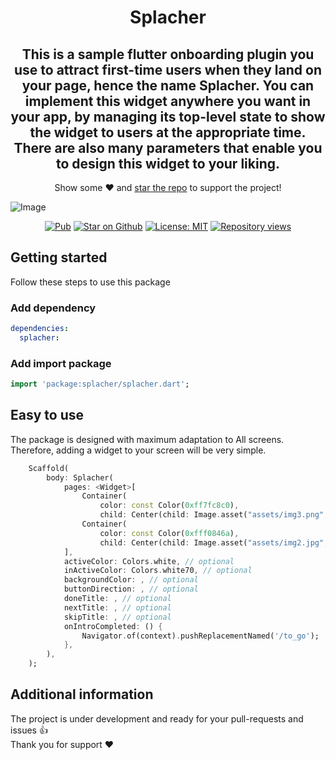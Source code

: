 <h1 align="center">
  Splacher
</h1>

<h2 align="center"> This is a sample flutter onboarding plugin you use to attract first-time users when they land on your page, hence the name Splacher. You can implement this widget anywhere you want in your app, by managing its top-level state to show the widget to users at the appropriate time. There are also many parameters that enable you to design this widget to your liking.</h2>

<p align="center">Show some ❤️ and <a href="https://github.com/abdalla3yash/splacher">star the repo</a> to support the project!</p>



![Image](https://github.com/abdalla3yash/splacher/blob/main/data/demo.gif?raw=true)

<p align="center">
  <a href="https://pub.dev/packages/splacher"><img src="https://img.shields.io/pub/v/splacher.svg" alt="Pub"></a>
  <a href="https://github.com/abdalla3yash/splacher"><img src="https://img.shields.io/github/stars/abdalla3yash/drag_widgets.svg?style=flat&logo=github&label=stars" alt="Star on Github"></a>
  <a href="https://opensource.org/licenses/MIT"><img src="https://img.shields.io/badge/license-MIT-blue.svg" alt="License: MIT"></a>
  <a href="https://github.com/abdalla3yash/splacher"><img src="https://hits.dwyl.com/abdalla3yash/splacher.svg?style=flat" alt="Repository views"></a>
</p>



## Getting started
Follow these steps to use this package


### Add dependency

```yaml
dependencies:
  splacher:
```

### Add import package


```dart
import 'package:splacher/splacher.dart';
```

## Easy to use
The package is designed with maximum adaptation to All screens.<br>
Therefore, adding a widget to your screen will be very simple.
```dart
    Scaffold(
        body: Splacher(
            pages: <Widget>[
                Container(
                    color: const Color(0xff7fc8c0),
                    child: Center(child: Image.asset("assets/img3.png", fit: BoxFit.fitWidth))),
                Container(
                    color: const Color(0xfff0846a),
                    child: Center(child: Image.asset("assets/img2.jpg", fit: BoxFit.fitWidth))),
            ],
            activeColor: Colors.white, // optional
            inActiveColor: Colors.white70, // optional
            backgroundColor: , // optional
            buttonDirection: , // optional
            doneTitle: , // optional
            nextTitle: , // optional
            skipTitle: , // optional
            onIntroCompleted: () {
                Navigator.of(context).pushReplacementNamed('/to_go');
            },
        ),
    );
```


## Additional information
The project is under development and ready for your pull-requests and issues 👍<br>
Thank you for support ❤️
